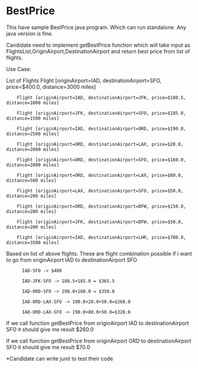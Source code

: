 # BestPrice

This have sample BestPrice java program. Which can run standalone. Any java version is fine.

Candidate need to implement getBestPrice function which will take input as FlightsList,OriginAirport,DestinationAirport and return best price from list of flights.


Use Case:

  List of Flights
		Flight [originAirport=IAD, destinationAirport=SFO, price=$400.0, distance=3000 miles]
		
		Flight [originAirport=IAD, destinationAirport=JFK, price=$180.5, distance=1000 miles]
		
		Flight [originAirport=JFK, destinationAirport=SFO, price=$185.0, distance=1500 miles]
		
		Flight [originAirport=IAD, destinationAirport=ORD, price=$190.0, distance=2500 miles]
		
		Flight [originAirport=ORD, destinationAirport=LAX, price=$20.0, distance=2000 miles]
		
		Flight [originAirport=ORD, destinationAirport=SFO, price=$160.0, distance=2000 miles]
		
		Flight [originAirport=ORD, destinationAirport=LAX, price=$80.0, distance=500 miles]
		
		Flight [originAirport=LAX, destinationAirport=SFO, price=$50.0, distance=200 miles]
		
		Flight [originAirport=ORD, destinationAirport=DFW, price=$150.0, distance=200 miles]
		
		Flight [originAirport=JFK, destinationAirport=DFW, price=$50.0, distance=200 miles]
		
		Flight [originAirport=IAD, destinationAirport=LHR, price=$700.0, distance=3500 miles]
		
		
  Based on list of above flights. These are flight combination possible if i want to go from originAirport IAD to destinationAirport SFO 
		  
		  IAD-SFO -> $400
		  
		  IAD-JFK-SFO -> 180.5+185.0 = $365.5
		  
		  IAD-ORD-SFO -> 190.0+160.0 = $350.0
		  
		  IAD-ORD-LAX-SFO -> 190.0+20.0+50.0=$260.0
		  
		  IAD-ORD-LAX-SFO -> 190.0+80.0+50.0=$320.0
		  
      
 If we call function getBestPrice from originAirport IAD to destinationAirport SFO  it should give me result $260.0
 
 If we call function getBestPrice from originAirport ORD to destinationAirport SFO  it should give me result $70.0
 
 
 *Candidate can write junit to test their code
 
      
		
